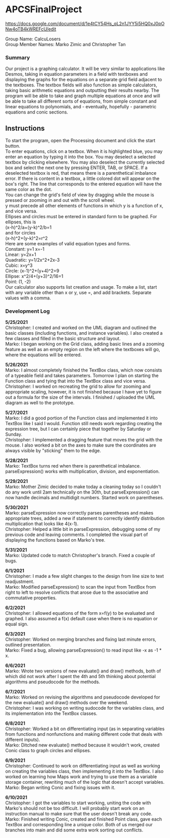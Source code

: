 # APCSFinalProject

https://docs.google.com/document/d/1e4tCY54Hs_qL2n1JYY5i5HQ0xJ0pONw4oTB4kWREFcU/edit

Group Name: CalcuLosers\
Group Member Names: Marko Zimic and Christopher Tan

### Summary
Our project is a graphing calculator. It will be very similar to applications like Desmos, taking in equation parameters in a field with textboxes and displaying the graphs for the equations on a separate grid field adjacent to the textboxes. The textbox fields will also function as simple calculators, taking basic arithmetic equations and outputting their results nearby. The program will be able to take and graph multiple equations at once and will be able to take all different sorts of equations, from simple constant and linear equations to polynomials, and - eventually, hopefully - parametric equations and conic sections.

## Instructions
To start the program, open the Processing document and click the start button.\
To enter equations, click on a textbox. When it is highlighted blue, you may enter an equation by typing it into the box. You may deselect a selected textbox by clicking elsewhere. You may also deselect the currently selected box and select the next one by pressing ENTER, TAB, or SPACE. If a deselected textbox is red, that means there is a parenthetical imbalance error. If there is content in a textbox, a little colored dot will appear on the box's right. The line that corresponds to the entered equation will have the same color as the dot.\
You can change the grid's field of view by dragging while the mouse is pressed or zooming in and out with the scroll wheel.\
y must precede all other elements of functions in which y is a function of x, and vice versa.\
Ellipses and circles must be entered in standard form to be graphed. For ellipses, this is\
(x-h)^2/a+(y-k)^2/b=1\
and for circles\
(x-h)^2+(y-k)^2=r^2\
Here are some examples of valid equation types and forms.\
Constant: y=1 x=-1\
Linear: y=2x+1\
Quadratic: y=1/2x^2+2x-3\
Cubic: x=y^3\
Circle: (x-1)^2+(y+4)^2=9\
Ellipse: x^2/4+(y+3)^2/16=1\
Point: (1, -2)\
Our calculator also supports list creation and usage. To make a list, start with any variable other than x or y, use =, and add brackets. Separate values with a comma.

### Development Log
**5/25/2021**\
Christopher: I created and worked on the UML diagram and outlined the basic classes (including functions, and instance variables). I also created a few classes and filled in the basic structure and layout.\
Marko: I began working on the Grid class, adding basic lines and a zooming feature as well as an empty region on the left where the textboxes will go, where the equations will be entered.

**5/26/2021**\
Marko: I almost completely finished the TextBox class, which now consists of a typeable field and takes parameters. Tomorrow I plan on starting the Function class and tying that into the TextBox class and vice versa.\
Christopher: I worked on recreating the grid to allow for zooming and appropriate scaling, however, it is not finished because I have yet to figure out a formula for the size of the intervals. I finished / uploaded the UML diagram as well to the prototype.

**5/27/2021**\
Marko: I did a good portion of the Function class and implemented it into TextBox like I said I would. Function still needs work regarding creating the expression tree, but I can certainly piece that together by Saturday or Sunday.\
Christopher: I implemented a dragging feature that moves the grid with the mouse. I also worked a bit on the axes to make sure the coordinates are always visible by "sticking" them to the edge.

**5/28/2021**\
Marko: TextBox turns red when there is parenthetical imbalance. parseExpression() works with multiplication,
division, and exponentiation.

**5/29/2021**\
Marko: Mother Zimic decided to make today a cleaning today so I couldn't do any work until 2am technically on the 30th, but parseExpression() can now handle decimals and multidigit numbers. Started work on parentheses.

**5/30/2021**\
Marko: parseExpression now correctly parses parentheses and makes appropriate trees, added a new if statement to correctly identify distribution multiplication that looks like 4(x-1).\
Christopher: Helped a little bit in parseExpression, debugging some of my previous code and leaving comments. I completed the visual part of displaying the functions based on Marko's tree.

**5/31/2021**\
Marko: Updated code to match Christopher's branch. Fixed a couple of bugs.

**6/1/2021**\
Christopher: I made a few slight changes to the design from line size to text readjustment.\
Marko: Modified parseExpression() to scan the input from TextBox from right to left to resolve conflicts that arose due to the associative and commutative properties.

**6/2/2021**\
Christopher: I allowed equations of the form x=f(y) to be evaluated and graphed. I also assumed a f(x) default case when there is no equation or equal sign.

**6/3/2021**\
Christopher: Worked on merging branches and fixing last minute errors, outlined presentation.\
Marko: Fixed a bug, allowing parseExpression() to read input like -x as -1 * x.

**6/6/2021**\
Marko: Wrote two versions of new evaluate() and draw() methods, both of which did not work after I spent the 4th and 5th thinking about potential algorithms and pseudocode for the methods.

**6/7/2021**\
Marko: Worked on revising the algorithms and pseudocode developed for the new evaluate() and draw() methods over the weekend.\
Christopher: I was working on writing sudocode for the variables class, and its implementation into the TextBox classes.

**6/8/2021**\
Christopher: Worked a bit on differentiating input (as in separating variables from functions and nonfunctions and making different code that deals with different inputs).\
Marko: Ditched new evaluate() method because it wouldn't work, created Conic class to graph circles and ellipses.

**6/9/2021**\
Christopher: Continued to work on differentiating input as well as working on creating the variables class, then implementing it into the TextBox. I also worked on learning how Maps work and trying to use them as a variable storage container, rewriting much of the logic that doesn't accept variables.\
Marko: Began writing Conic and fixing issues with it.

**6/10/2021**\
Christopher: I got the variables to start working, uniting the code with Marko's should not be too difficult. I will probably start work on an instruction manual to make sure that the user doesn't break any code.\
Marko: Finished writing Conic, created and finished Point class, gave each TextBox and corresponding line a unique color. Both of us merged our branches into main and did some extra work sorting out conflicts.
